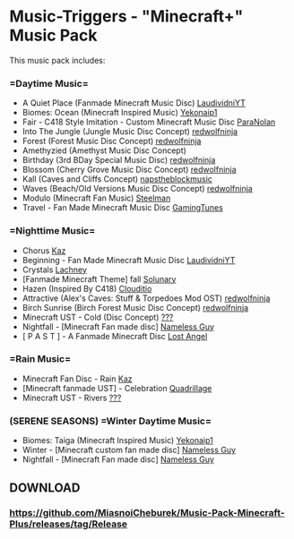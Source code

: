 # Music-Triggers - "Minecraft+" Music Pack

This music pack includes:
### =Daytime Music=
- A Quiet Place (Fanmade Minecraft Music Disc) [LaudividniYT](https://www.youtube.com/@LaudividniYT)
- Biomes: Ocean (Minecraft Inspired Music) [Yekonaip1](https://www.youtube.com/@Yekonaip1)
- Fair - C418 Style Imitation - Custom Minecraft Music Disc [ParaNolan](https://www.youtube.com/@paranolan)
- Into The Jungle (Jungle Music Disc Concept) [redwolfninja](https://www.youtube.com/@redwolfninja/)
- Forest (Forest Music Disc Concept) [redwolfninja](https://www.youtube.com/@redwolfninja/)
- Amethyzied (Amethyst Music Disc Concept)
- Birthday (3rd BDay Special Music Disc) [redwolfninja](https://www.youtube.com/@redwolfninja/)
- Blossom (Cherry Grove Music Disc Concept) [redwolfninja](https://www.youtube.com/@redwolfninja/)
- Kall (Caves and Cliffs Concept) [napstheblockmusic](https://www.youtube.com/@napstheblockmusic5807)
- Waves (Beach/Old Versions Music Disc Concept) [redwolfninja](https://www.youtube.com/@redwolfninja/)
- Modulo (Minecraft Fan Music) [Steelman](https://www.youtube.com/@steelmanmusic)
- Travel - Fan Made Minecraft Music Disc [GamingTunes](https://www.youtube.com/@GamingTunesMc)
### =Nighttime Music=
- Chorus [Kaz](https://www.youtube.com/@KazYumayui)
- Beginning - Fan Made Minecraft Music Disc [LaudividniYT](https://www.youtube.com/@LaudividniYT)
- Crystals [Lachney](https://www.youtube.com/channel/UCludx_qSVn0TXKIC1kswP7g)
- [Fanmade Minecraft Theme] fall [Solunary](https://www.youtube.com/@solunary)
- Hazen (Inspired By C418) [Clouditio](https://www.youtube.com/@clouditio508)
- Attractive (Alex's Caves: Stuff & Torpedoes Mod OST) [redwolfninja](https://www.youtube.com/@redwolfninja/)
- Birch Sunrise (Birch Forest Music Disc Concept) [redwolfninja](https://www.youtube.com/@redwolfninja/)
- Minecraft UST - Cold (Disc Concept) [???]()
- Nightfall - [Minecraft Fan made disc] [Nameless Guy](https://www.youtube.com/@NamelessGuy868)
- [ P A S T ] - A Fanmade Minecraft Disc [Lost Angel](https://www.youtube.com/@LostAngelYT)
### =Rain Music=
- Minecraft Fan Disc - Rain [Kaz](https://www.youtube.com/@KazYumayui)
- [Minecraft fanmade UST] - Celebration [Quadrillage](https://www.youtube.com/@quadrillage3838)
- Minecraft UST - Rivers [???]()
### (SERENE SEASONS) =Winter Daytime Music=
- Biomes: Taiga (Minecraft Inspired Music) [Yekonaip1](https://www.youtube.com/@Yekonaip1)
- Winter - [Minecraft custom fan made disc] [Nameless Guy](https://www.youtube.com/@NamelessGuy868)
- Nightfall - [Minecraft Fan made disc] [Nameless Guy](https://www.youtube.com/@NamelessGuy868)

## DOWNLOAD
### https://github.com/MiasnoiCheburek/Music-Pack-Minecraft-Plus/releases/tag/Release
